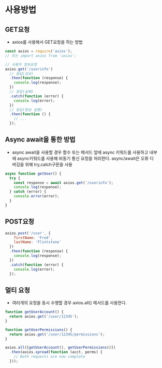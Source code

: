 # 사용방법

## GET요청
- axios를 사용해서 GET요청을 하는 방법
```javascript
const axios = require('axios');
// 또는 import axios from 'axios';

// 사용자 정보요청
axios.get('/userinfo')
  // 응답(성공)
  .then(function (response) {
    console.log(response);
  })
  // 응답(실패)
  .catch(function (error) {
    console.log(error);
  })
  // 응답(항상 실행)
  .then(function () {
    // ...
  });
```

## Async await을 통한 방법
- async await을 사용할 경우 함수 또는 메서드 앞에 async 키워드를 사용하고 내부에 async키워드를 사용해 비동기 통신 요청을 처리한다. async/await은 오류 디버깅을 위해 try,catch구문을 사용
```javascript
async function getUser() {
  try {
    const response = await axios.get('/userinfo');
    console.log(response);
  } catch (error) {
    console.error(error);
  }
}
```

## POST요청
```javascript
axios.post('/user', {
    firstName: 'Fred',
    lastName: 'Flintstone'
  })
  .then(function (response) {
    console.log(response);
  })
  .catch(function (error) {
    console.log(error);
  });
```

## 멀티 요청
- 여러개의 요청을 동시 수행할 경우 axios.all() 메서드를 사용한다.
```javascript
function getUserAccount() {
  return axios.get('/user/12345');
}

function getUserPermissions() {
  return axios.get('/user/12345/permissions');
}

axios.all([getUserAccount(), getUserPermissions()])
  .then(axios.spread(function (acct, perms) {
    // Both requests are now complete
  }));
```
